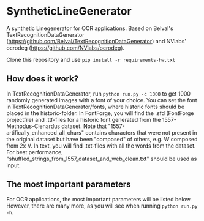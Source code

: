# SyntheticLineGenerator 

A synthetic Linegenerator for OCR applications. Based on Belval's TextRecognitionDataGenerator (https://github.com/Belval/TextRecognitionDataGenerator) and NVlabs' ocrodeg (https://github.com/NVlabs/ocrodeg).

Clone this repository and use `pip install -r requirements-hw.txt` 

## How does it work?
In TextRecognitionDataGenerator, run `python run.py -c 1000` to get 1000 randomly generated images with a font of your choice. You can set the font in TextRecognitionDataGenerator/fonts, where historic fonts should be placed in the historic-folder. 
In FontForge, you will find the .sfd (FontForge projectfile) and .ttf-files for a historic font generated from the 1557-Methodus-Clenardus dataset. Note that "1557-artifically_enhanced_all_chars" contains characters that were not present in the original dataset but have been "composed" of others, e.g. W composed from 2x V. 
In text, you will find .txt-files with all the words from the dataset. For best performance, "shuffled_strings_from_1557_dataset_and_web_clean.txt" should be used as input.


## The most important parameters 
For OCR applications, the most important parameters will be listed below. However, there are many more, as you will see when running `python run.py -h`.

